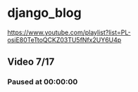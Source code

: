 # django_blog

https://www.youtube.com/playlist?list=PL-osiE80TeTtoQCKZ03TU5fNfx2UY6U4p

## Video 7/17

### Paused at 00:00:00
